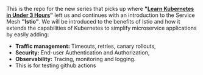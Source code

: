 This is the repo for the new series that picks up where **"[Learn Kubernetes in Under 3 Hours](https://medium.freecodecamp.org/learn-kubernetes-in-under-3-hours-a-detailed-guide-to-orchestrating-containers-114ff420e882)"** left us and continues with an introduction to the Service Mesh **"Istio"**. We will be introduced to the benefits of Istio and how it extends the capabilities of Kubernetes to simplify microservice applications by easily adding:

-	**Traffic management:** Timeouts, retries, canary rollouts, 
-	**Security:** End-user Authentication and Authorization,
-	**Observability:** Tracing, monitoring and logging.
- This is for testing github actions
